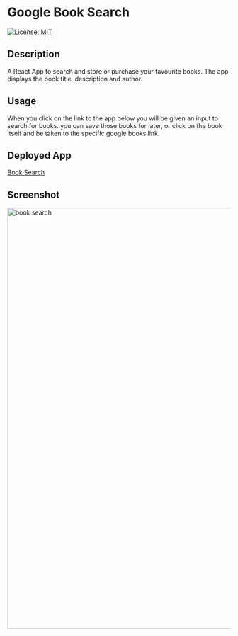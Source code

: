 # Google Book Search

[![License: MIT](https://img.shields.io/badge/License-MIT-yellow.svg)](https://opensource.org/licenses/MIT)

## Description
A React App to search and store or purchase your favourite books.
The app displays the book title, description and author. 

## Usage
When you click on the link to the app below you will be given an input to search for books.
you can save those books for later, or click on the book itself and be taken to the specific google books link.

## Deployed App
[Book Search](https://book-search-judno.herokuapp.com/)

## Screenshot
<img width="951" alt="book search" src="https://user-images.githubusercontent.com/69154965/108627434-b03cc600-74a9-11eb-876e-c7d112034408.png">
